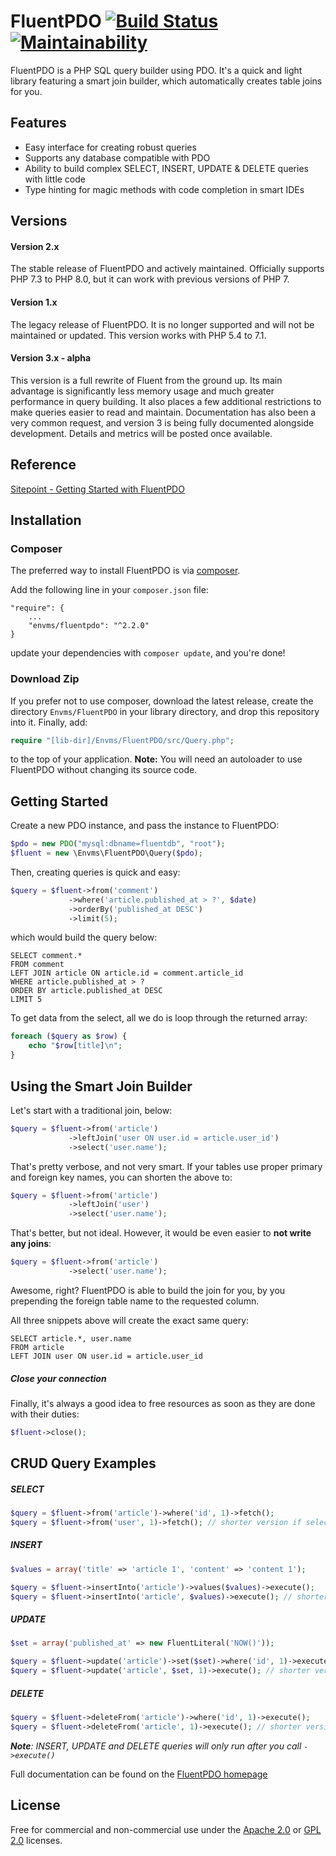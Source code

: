 # FluentPDO [![Build Status](https://secure.travis-ci.org/envms/fluentpdo.png?branch=master)](http://travis-ci.org/envms/fluentpdo) [![Maintainability](https://api.codeclimate.com/v1/badges/19210ca91c7055b89705/maintainability)](https://codeclimate.com/github/fpdo/fluentpdo/maintainability)

FluentPDO is a PHP SQL query builder using PDO. It's a quick and light library featuring a smart join builder, which automatically creates table joins for you.

## Features

- Easy interface for creating robust queries
- Supports any database compatible with PDO
- Ability to build complex SELECT, INSERT, UPDATE & DELETE queries with little code
- Type hinting for magic methods with code completion in smart IDEs

## Versions

#### Version 2.x

The stable release of FluentPDO and actively maintained. Officially supports PHP 7.3 to PHP 8.0,
but it can work with previous versions of PHP 7.

#### Version 1.x

The legacy release of FluentPDO. It is no longer supported and will not be maintained or updated.
This version works with PHP 5.4 to 7.1.

#### Version 3.x - alpha

This version is a full rewrite of Fluent from the ground up. Its main advantage is
significantly less memory usage and much greater performance in query building. It also places
a few additional restrictions to make queries easier to read and maintain. Documentation has also
been a very common request, and version 3 is being fully documented alongside development.
Details and metrics will be posted once available.

## Reference

[Sitepoint - Getting Started with FluentPDO](http://www.sitepoint.com/getting-started-fluentpdo/)

## Installation

### Composer

The preferred way to install FluentPDO is via [composer](http://getcomposer.org/).

Add the following line in your `composer.json` file:

	"require": {
		...
		"envms/fluentpdo": "^2.2.0"
	}

update your dependencies with `composer update`, and you're done!

### Download Zip

If you prefer not to use composer, download the latest release, create the directory `Envms/FluentPDO` in your library directory, and drop this repository into it. Finally, add:

```php
require "[lib-dir]/Envms/FluentPDO/src/Query.php";
```

to the top of your application. **Note:** You will need an autoloader to use FluentPDO without changing its source code.

## Getting Started

Create a new PDO instance, and pass the instance to FluentPDO:

```php
$pdo = new PDO("mysql:dbname=fluentdb", "root");
$fluent = new \Envms\FluentPDO\Query($pdo);
```

Then, creating queries is quick and easy:

```php
$query = $fluent->from('comment')
             ->where('article.published_at > ?', $date)
             ->orderBy('published_at DESC')
             ->limit(5);
```

which would build the query below:

```mysql
SELECT comment.*
FROM comment
LEFT JOIN article ON article.id = comment.article_id
WHERE article.published_at > ?
ORDER BY article.published_at DESC
LIMIT 5
```

To get data from the select, all we do is loop through the returned array:

```php
foreach ($query as $row) {
    echo "$row[title]\n";
}
```

## Using the Smart Join Builder

Let's start with a traditional join, below:

```php
$query = $fluent->from('article')
             ->leftJoin('user ON user.id = article.user_id')
             ->select('user.name');
```

That's pretty verbose, and not very smart. If your tables use proper primary and foreign key names, you can shorten the above to:

```php
$query = $fluent->from('article')
             ->leftJoin('user')
             ->select('user.name');
```

That's better, but not ideal. However, it would be even easier to **not write any joins**:

```php
$query = $fluent->from('article')
             ->select('user.name');
```

Awesome, right? FluentPDO is able to build the join for you, by you prepending the foreign table name to the requested column.

All three snippets above will create the exact same query:

```mysql
SELECT article.*, user.name 
FROM article 
LEFT JOIN user ON user.id = article.user_id
```

##### Close your connection

Finally, it's always a good idea to free resources as soon as they are done with their duties:
 
 ```php
$fluent->close();
```

## CRUD Query Examples

##### SELECT

```php
$query = $fluent->from('article')->where('id', 1)->fetch();
$query = $fluent->from('user', 1)->fetch(); // shorter version if selecting one row by primary key
```

##### INSERT

```php
$values = array('title' => 'article 1', 'content' => 'content 1');

$query = $fluent->insertInto('article')->values($values)->execute();
$query = $fluent->insertInto('article', $values)->execute(); // shorter version
```

##### UPDATE

```php
$set = array('published_at' => new FluentLiteral('NOW()'));

$query = $fluent->update('article')->set($set)->where('id', 1)->execute();
$query = $fluent->update('article', $set, 1)->execute(); // shorter version if updating one row by primary key
```

##### DELETE

```php
$query = $fluent->deleteFrom('article')->where('id', 1)->execute();
$query = $fluent->deleteFrom('article', 1)->execute(); // shorter version if deleting one row by primary key
```

***Note**: INSERT, UPDATE and DELETE queries will only run after you call `->execute()`*

Full documentation can be found on the [FluentPDO homepage](http://envms.github.io/fluentpdo/)

## License

Free for commercial and non-commercial use under the [Apache 2.0](http://www.apache.org/licenses/LICENSE-2.0.html) or [GPL 2.0](http://www.gnu.org/licenses/gpl-2.0.html) licenses.
